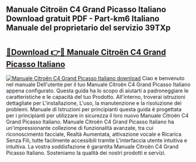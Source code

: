 ## Manuale Citroën C4 Grand Picasso Italiano Download gratuit PDF - Part-km6 Italiano Manuale del proprietario del servizio 39TXp

# <h2><a href="http://dfa4ei.blite.top/?on=Manuale+Citro%c3%abn+C4+Grand+Picasso+Italiano">🔗Download 👉🔴 Manuale Citroën C4 Grand Picasso Italiano</a></h2>

[![Manuale Citroën C4 Grand Picasso Italiano download](https://i.imgur.com/lujVjoI.png)](http://dfa4ei.blite.top/?on=Manuale+Citro%c3%abn+C4+Grand+Picasso+Italiano)
Ciao e benvenuto nel manuale Dell'utente per il tuo Manuale Citroën C4 Grand Picasso Italiano appena configurato. Questa guida ha lo scopo di aiutarti a padroneggiare le caratteristiche e le capacità del tuo Prodotto. All'interno, troverai istruzioni dettagliate per L'installazione, L'uso, la manutenzione e la risoluzione dei problemi. Manuale di Istruzioni per principianti questa guida è progettata per i principianti per utilizzare in sicurezza il loro nuovo Manuale Citroën C4 Grand Picasso Italiano. Manuale Citroën C4 Grand Picasso Italiano ha un'impressionante collezione di funzionalità avanzate, tra cui riconoscimento facciale, Realtà Aumentata, attivazione vocale e Ricarica Senza Fili, tutte facilmente accessibili tramite L'interfaccia utente intuitiva e intuitiva. La vostra soddisfazione è garantita Manuale Citroën C4 Grand Picasso Italiano. Sosteniamo la qualità dei nostri prodotti e servizi.
